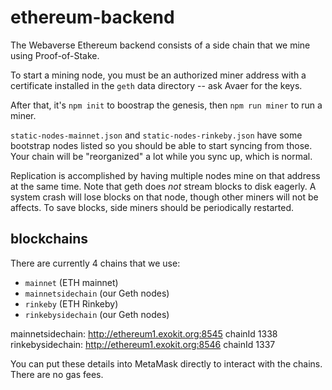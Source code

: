 # ethereum-backend

The Webaverse Ethereum backend consists of a side chain that we mine using Proof-of-Stake.

To start a mining node, you must be an authorized miner address with a certificate installed in the `geth` data directory -- ask Avaer for the keys.

After that, it's `npm init` to boostrap the genesis, then `npm run miner` to run a miner.

`static-nodes-mainnet.json` and `static-nodes-rinkeby.json` have some bootstrap nodes listed so you should be able to start syncing from those. Your chain will be "reorganized" a lot while you sync up, which is normal.

Replication is accomplished by having multiple nodes mine on that address at the same time. Note that geth does _not_ stream blocks to disk eagerly. A system crash will lose blocks on that node, though other miners will not be affects. To save blocks, side miners should be periodically restarted.

## blockchains

There are currently 4 chains that we use:

- `mainnet` (ETH mainnet)
- `mainnetsidechain` (our Geth nodes)
- `rinkeby` (ETH Rinkeby)
- `rinkebysidechain` (our Geth nodes)

mainnetsidechain: http://ethereum1.exokit.org:8545 chainId 1338 
rinkebysidechain: http://ethereum1.exokit.org:8546 chainId 1337

You can put these details into MetaMask directly to interact with the chains. There are no gas fees.
